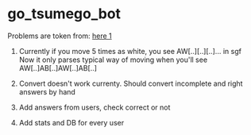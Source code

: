 # go_tsumego_bot

Problems are token from:
[here 1](https://www.reddit.com/r/baduk/comments/haixlq/go_materials_for_lifetime_study/)

1) Currently if you move 5 times as white, you see AW[..][..][..]... in sgf
   Now it only parses typical way of moving when you'll see AW[..]AB[..]AW[..]AB[..]

2) Convert doesn't work currenty. Should convert incomplete and right answers by hand
3) Add answers from users, check correct or not
4) Add stats and DB for every user

